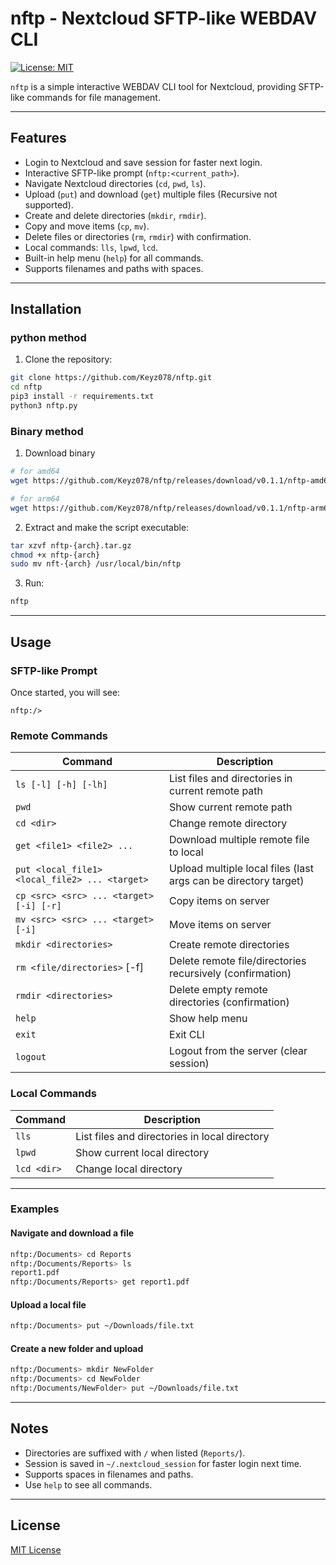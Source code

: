# nftp - Nextcloud SFTP-like WEBDAV CLI

[![License: MIT](https://img.shields.io/badge/License-MIT-yellow.svg)](./LICENSE)

`nftp` is a simple interactive WEBDAV CLI tool for Nextcloud, providing SFTP-like commands for file management.

---

## Features

* Login to Nextcloud and save session for faster next login.
* Interactive SFTP-like prompt (`nftp:<current_path>`).
* Navigate Nextcloud directories (`cd`, `pwd`, `ls`).
* Upload (`put`) and download (`get`) multiple files (Recursive not supported).
* Create and delete directories (`mkdir`, `rmdir`).
* Copy and move items (`cp`, `mv`).
* Delete files or directories (`rm`, `rmdir`) with confirmation.
* Local commands: `lls`, `lpwd`, `lcd`.
* Built-in help menu (`help`) for all commands.
* Supports filenames and paths with spaces.

---

## Installation

### python method
1. Clone the repository:

```bash
git clone https://github.com/Keyz078/nftp.git
cd nftp
pip3 install -r requirements.txt
python3 nftp.py
```

### Binary method

1. Download binary
```bash
# for amd64
wget https://github.com/Keyz078/nftp/releases/download/v0.1.1/nftp-amd64.tar.gz

# for arm64
wget https://github.com/Keyz078/nftp/releases/download/v0.1.1/nftp-arm64.tar.gz
```
2. Extract and make the script executable:

```bash
tar xzvf nftp-{arch}.tar.gz
chmod +x nftp-{arch}
sudo mv nft-{arch} /usr/local/bin/nftp
```

3. Run:

```bash
nftp
```

---

## Usage

### SFTP-like Prompt

Once started, you will see:

```
nftp:/>
```

### Remote Commands

| Command                                        | Description                                                     |
|------------------------------------------------|-----------------------------------------------------------------|
| `ls [-l] [-h] [-lh]`                           | List files and directories in current remote path               |
| `pwd`                                          | Show current remote path                                        |
| `cd <dir>`                                     | Change remote directory                                         |
| `get <file1> <file2> ...`                      | Download multiple remote file to local                          |
| `put <local_file1> <local_file2> ... <target>` | Upload multiple local files (last args can be directory target) |
| `cp <src> <src> ... <target> [-i] [-r]`        | Copy items on server                                            |
| `mv <src> <src> ... <target> [-i]`             | Move items on server                                            |
| `mkdir <directories>`                          | Create remote directories                                       |
| `rm <file/directories>` [-f]                   | Delete remote file/directories recursively (confirmation)       |
| `rmdir <directories>`                          | Delete empty remote directories (confirmation)                  |
| `help`                                         | Show help menu                                                  |
| `exit`                                         | Exit CLI                                                        |
| `logout`                                       | Logout from the server (clear session)                          |

### Local Commands

| Command     | Description                               |
| ----------- | ----------------------------------------- |
| `lls`       | List files and directories in local directory |
| `lpwd`      | Show current local directory              |
| `lcd <dir>` | Change local directory                    |

---

### Examples

#### Navigate and download a file

```bash
nftp:/Documents> cd Reports
nftp:/Documents/Reports> ls
report1.pdf
nftp:/Documents/Reports> get report1.pdf
```

#### Upload a local file

```bash
nftp:/Documents> put ~/Downloads/file.txt
```

#### Create a new folder and upload

```bash
nftp:/Documents> mkdir NewFolder
nftp:/Documents> cd NewFolder
nftp:/Documents/NewFolder> put ~/Downloads/file.txt
```

---

## Notes

* Directories are suffixed with `/` when listed (`Reports/`).
* Session is saved in `~/.nextcloud_session` for faster login next time.
* Supports spaces in filenames and paths.
* Use `help` to see all commands.

---

## License

[MIT License](./LICENSE)
